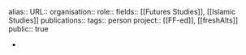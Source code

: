 alias::
URL::
organisation::
role::
fields:: [[Futures Studies]], [[Islamic Studies]] 
publications:: 
tags:: person
project:: [[FF-ed]], [[freshAlts]] 
public:: true

-